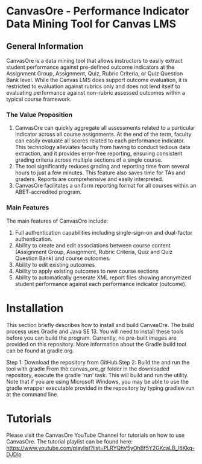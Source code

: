 # CanvasOre - Performance Indicator Data Mining Tool for Canvas LMS
## General Information
CanvasOre is a data mining tool that allows instructors to easily extract student performance against pre-defined outcome indicators at the Assignment Group, Assignment, Quiz, Rubric Criteria, or Quiz Question Bank level. While the Canvas LMS does support outcome evaluation, it is restricted to evaluation against rubrics only and does not lend itself to evaluating performance against non-rubric assessed outcomes within a typical course framework.  

### The Value Proposition
1.	CanvasOre can quickly aggregate all assessments related to a particular indicator across all course assignments.  At the end of the term, faculty can easily evaluate all scores related to each performance indicator.  This technology alleviates faculty from having to conduct tedious data extraction, and it provides error-free reporting, ensuring consistent grading criteria across multiple sections of a single course.  
2.	The tool significantly reduces grading and reporting time from several hours to just a few minutes.  This feature also saves time for TAs and graders.  Reports are comprehensive and easily interpreted.
3.	CanvasOre facilitates a uniform reporting format for all courses within an ABET-accredited program.  

### Main Features
The main features of CanvasOre include:
1. Full authentication capabilities including single-sign-on and dual-factor authentication.
2. Ability to create and edit associations between course content (Assignment Group, Assignment, Rubric Criteria, Quiz and Quiz Question Bank) and course outcomes.
3. Ability to edit existing outcomes
4. Ability to apply existing outcomes to new course sections
5. Ability to automatically generate XML report files showing anonymized student performance against each performance indicator (outcome).

# Installation
This section briefly describes how to install and build CanvasOre.  The build process uses Gradle and Java SE 13.  You will need to install these tools before you can build the program.  Currently, no pre-built images are provided on this repository.
More information about the Gradle build tool can be found at gradle.org.

Step 1: Download the repository from GitHub
Step 2: Build the and run the tool with gradle
  From the canvas_ore_gr folder in the downloaded repository, execute the gradle 'run' task.  This will build and run the utility.  Note that if you are using Microsoft Windows, you may be able to use the gradle wrapper executable provided in the repository by typing 
  gradlew run
at the command line.

# Tutorials
Please visit the CanvasOre YouTube Channel for tutorials on how to use CanvasOre.  The tutorial playlist can be found here:
https://www.youtube.com/playlist?list=PLRYQhV5yOhBf5Y2GKcaLB_l6Kkq-DJDlp
